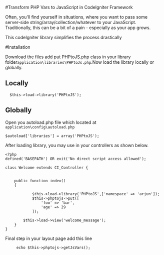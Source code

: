 #Transform PHP Vars to JavaScript in CodeIgniter Framework

Often, you'll find yourself in situations, where you want to pass some server-side string/array/collection/whatever to your JavaScript. Traditionally, this can be a bit of a pain - especially as your app grows.

This codeIgniter library simplifies the process drastically


#Installation

Download the files add put PHPtoJS.php class in your library folder<code>application\libraries\PHPtoJs.php</code>.Now load the library locally or globally.

## Locally


```
  $this->load->library('PHPtoJS');

```

## Globally 
Open you autoload.php file which located at <code>application\config\autoload.php</code>

```
$autoload['libraries'] = array('PHPtoJS');

```

After loading library,  you may use in your controllers as shown below.



```
<?php
defined('BASEPATH') OR exit('No direct script access allowed');

class Welcome extends CI_Controller {


	public function index()
	{
            
            $this->load->library('PHPtoJS',['namespace' => 'arjun']);
            $this->phptojs->put([
                'foo' => 'bar',
                'age' => 29
            ]);
                       
	    $this->load->view('welcome_message');
	}
}

```
	
Final step in your layout page add this line
	

```
	 echo $this->phptojs->getJsVars(); 

```
	
